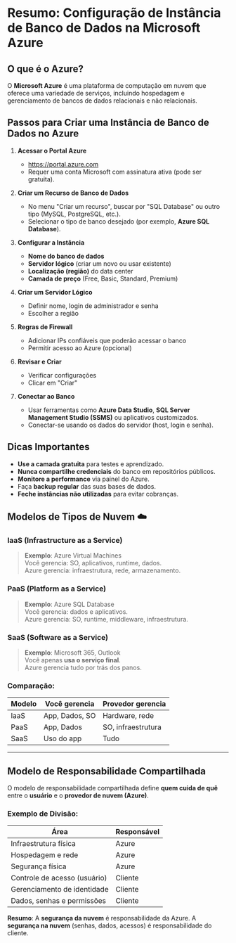 # Resumo: Configuração de Instância de Banco de Dados na Microsoft Azure

## O que é o Azure?

O **Microsoft Azure** é uma plataforma de computação em nuvem que oferece uma variedade de serviços, incluindo hospedagem e gerenciamento de bancos de dados relacionais e não relacionais.

## Passos para Criar uma Instância de Banco de Dados no Azure

1. **Acessar o Portal Azure**
   - https://portal.azure.com
   - Requer uma conta Microsoft com assinatura ativa (pode ser gratuita).

2. **Criar um Recurso de Banco de Dados**
   - No menu "Criar um recurso", buscar por "SQL Database" ou outro tipo (MySQL, PostgreSQL, etc.).
   - Selecionar o tipo de banco desejado (por exemplo, **Azure SQL Database**).

3. **Configurar a Instância**
   - **Nome do banco de dados**
   - **Servidor lógico** (criar um novo ou usar existente)
   - **Localização (região)** do data center
   - **Camada de preço** (Free, Basic, Standard, Premium)

4. **Criar um Servidor Lógico**
   - Definir nome, login de administrador e senha
   - Escolher a região

5. **Regras de Firewall**
   - Adicionar IPs confiáveis que poderão acessar o banco
   - Permitir acesso ao Azure (opcional)

6. **Revisar e Criar**
   - Verificar configurações
   - Clicar em "Criar"

7. **Conectar ao Banco**
   - Usar ferramentas como **Azure Data Studio**, **SQL Server Management Studio (SSMS)** ou aplicativos customizados.
   - Conectar-se usando os dados do servidor (host, login e senha).

## Dicas Importantes

- **Use a camada gratuita** para testes e aprendizado.
- **Nunca compartilhe credenciais** do banco em repositórios públicos.
- **Monitore a performance** via painel do Azure.
- Faça **backup regular** das suas bases de dados.
- **Feche instâncias não utilizadas** para evitar cobranças.

## Modelos de Tipos de Nuvem ☁️

### IaaS (Infrastructure as a Service)
> **Exemplo**: Azure Virtual Machines  
Você gerencia: SO, aplicativos, runtime, dados.  
Azure gerencia: infraestrutura, rede, armazenamento.

###  PaaS (Platform as a Service)
> **Exemplo**: Azure SQL Database  
Você gerencia: dados e aplicativos.  
Azure gerencia: SO, runtime, middleware, infraestrutura.

###  SaaS (Software as a Service)
> **Exemplo**: Microsoft 365, Outlook  
Você apenas **usa o serviço final**.  
Azure gerencia tudo por trás dos panos.

### Comparação:

| Modelo | Você gerencia | Provedor gerencia |
|--------|----------------|-------------------|
| IaaS   | App, Dados, SO | Hardware, rede    |
| PaaS   | App, Dados     | SO, infraestrutura |
| SaaS   | Uso do app     | Tudo               |

---

## Modelo de Responsabilidade Compartilhada 

O modelo de responsabilidade compartilhada define **quem cuida de quê** entre o **usuário** e o **provedor de nuvem (Azure)**.

### Exemplo de Divisão:

| Área                          | Responsável |
|-------------------------------|-------------|
| Infraestrutura física         | Azure       |
| Hospedagem e rede             | Azure       |
| Segurança física              | Azure       |
| Controle de acesso (usuário)  | Cliente     |
| Gerenciamento de identidade   | Cliente     |
| Dados, senhas e permissões    | Cliente     |

**Resumo**: A **segurança da nuvem** é responsabilidade da Azure. A **segurança na nuvem** (senhas, dados, acessos) é responsabilidade do cliente.


